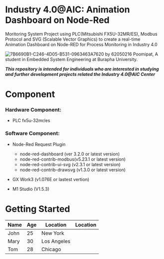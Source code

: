 # Industry 4.0@AIC: Animation Dashboard on Node-Red 
Moritoring System Project using PLC(Mitsubishi FX5U-32MR/ES), Modbus Protocol and SVG (Scalable Vector Graphics) to create a real-time Animation Dashboard on Node-RED for Process Monitoring in Industry 4.0 


![7B6690B1-C246-4D05-B531-0963463A7620](https://user-images.githubusercontent.com/81687385/230735958-67c18a5b-b558-4601-888c-ad535a7204b3.jpg)
by 62050216 Poomipat, A student in Embedded System Engineering at Burapha University.

*****This repository is intended for individuals who are interested in studying and further development projects related the Industry 4.0@AIC Center*****

# Component
### Hardware Component:
 * PLC fx5u-32mr/es

### Software Component:
 * Node-Red
   Request Plugin
     * node-red-dashboard (ver 3.2.0 or latest version)
     * node-red-contrib-modbus(v5.23.1 or latest version)
     * node-red-contrib-ui-svg (v2.3.1 or latest version)
     * node-red-contrib-drawsvg (v1.3.0 or latest version)
     
 * GX Work3 (v1.076E or lastest vertion)
 
 * M1 Studio (V1.5.3)  
 



# Getting Started


| Name | Age | Location |Location |
|------|-----|----------|----------|
| John | 25 | New York |          |
| Mary | 30 | Los Angeles |       |
| Tom | 28 | Chicago |            |






